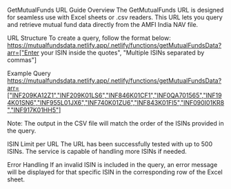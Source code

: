 GetMutualFunds URL Guide
Overview
The GetMutualFunds URL is designed for seamless use with Excel sheets or .csv readers. This URL lets you query and retrieve mutual fund data directly from the AMFI India NAV file.

URL Structure
To create a query, follow the format below:
https://mutualfundsdata.netlify.app/.netlify/functions/getMutualFundsData?arr=["Enter your ISIN inside the quotes", "Multiple ISINs separated by commas"]

Example Query
https://mutualfundsdata.netlify.app/.netlify/functions/getMutualFundsData?arr=["INF209KA12Z1","INF209K01LS6","INF846K01CF1","INF0QA701565","INF194K01SN6","INF955L01JX6","INF740K01ZU6","INF843K01FI5","INF090I01KR8","INF917K01HH5"]

Note: The output in the CSV file will match the order of the ISINs provided in the query.

ISIN Limit per URL
The URL has been successfully tested with up to 500 ISINs. The service is capable of handling more ISINs if needed.

Error Handling
If an invalid ISIN is included in the query, an error message will be displayed for that specific ISIN in the corresponding row of the Excel sheet.
